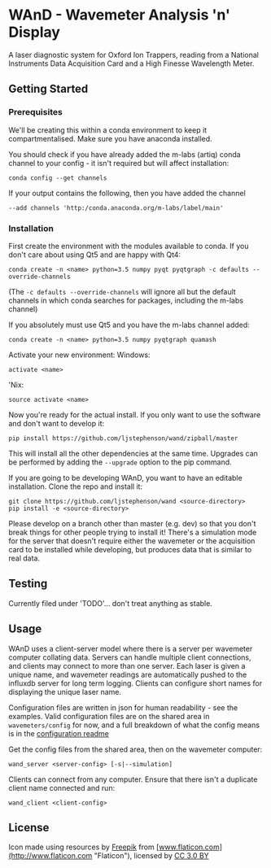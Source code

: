 # WAnD - Wavemeter Analysis 'n' Display

A laser diagnostic system for Oxford Ion Trappers, reading from a National
Instruments Data Acquisition Card and a High Finesse Wavelength Meter. 

## Getting Started

### Prerequisites

We'll be creating this within a conda environment to keep it compartmentalised.
Make sure you have anaconda installed. 

You should check if you have already added the m-labs (artiq) conda channel to
your config - it isn't required but will affect installation:
```
conda config --get channels
```

If your output contains the following, then you have added the channel
```
--add channels 'http:/conda.anaconda.org/m-labs/label/main'
```

### Installation

First create the environment with the modules available to conda. If you don't
care about using Qt5 and are happy with Qt4:
```
conda create -n <name> python=3.5 numpy pyqt pyqtgraph -c defaults --override-channels
```

(The `-c defaults --override-channels` will ignore all but the default
channels in which conda searches for packages, including the m-labs channel)

If you absolutely must use Qt5 and you have the m-labs channel added:
```
conda create -n <name> python=3.5 numpy pyqtgraph quamash
```

Activate your new environment:
Windows:
```
activate <name>
```

'Nix:
```
source activate <name>
```

Now you're ready for the actual install. If you only want to use the software
and don't want to develop it:
```
pip install https://github.com/ljstephenson/wand/zipball/master
```

This will install all the other dependencies at the same time. Upgrades can be
performed by adding the `--upgrade` option to the pip command.

If you are going to be developing WAnD, you want to have an editable
installation. Clone the repo and install it:
```
git clone https://github.com/ljstephenson/wand <source-directory>
pip install -e <source-directory>
```

Please develop on a branch other than master (e.g. dev) so that you don't break
things for other people trying to install it! There's a simulation mode for the
server that doesn't require either the wavemeter or the acquisition card to be
installed while developing, but produces data that is similar to real data.

## Testing

Currently filed under 'TODO'... don't treat anything as stable.

## Usage

WAnD uses a client-server model where there is a server per wavemeter computer
collating data. Servers can handle multiple client connections, and clients may
connect to more than one server. Each laser is given a unique name, and
wavemeter readings are automatically pushed to the influxdb server for long
term logging. Clients can configure short names for displaying the unique
laser name.

Configuration files are written in json for human readability - see the
examples. Valid configuration files are on the shared area in
`wavemeters/config` for now, and a full breakdown of what the config means is
in the [configuration readme](CONFIGURATION.md)

Get the config files from the shared area, then on the wavemeter computer:
```
wand_server <server-config> [-s|--simulation]
```

Clients can connect from any computer. Ensure that there isn't a
duplicate client name connected and run:
```
wand_client <client-config>
```

## License

Icon made using resources by [Freepik](http://www.freepik.com "Freepik") from
[www.flaticon.com](http://www.flaticon.com "Flaticon"), licensed by
[CC 3.0 BY](http://creativecommons.org/licenses/by/3.0/ "Creative Commons BY 3.0")
